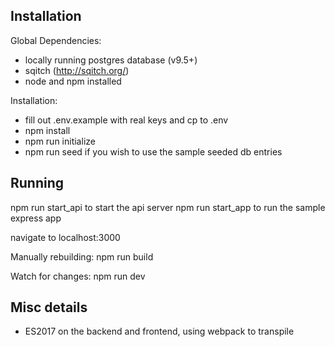 ## Installation

Global Dependencies:

 - locally running postgres database (v9.5+)
 - sqitch (http://sqitch.org/)
 - node and npm installed

Installation:

- fill out .env.example with real keys and cp to .env
- npm install
- npm run initialize
- npm run seed if you wish to use the sample seeded db entries

## Running

npm run start_api to start the api server
npm run start_app to run the sample express app

navigate to localhost:3000

Manually rebuilding: npm run build

Watch for changes: npm run dev 

## Misc details

- ES2017 on the backend and frontend, using webpack to transpile
